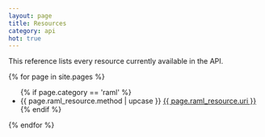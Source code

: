 ```yaml
---
layout: page
title: Resources
category: api
hot: true
---
```


This reference lists every resource currently available in the API.

{% for page in site.pages %}
  <ul id="resource-list">
  {% if page.category == 'raml' %}
    <li class="resource-entry">
      <span class="label label-default">{{ page.raml_resource.method | upcase }}</span>
      <a href="{{ page.url | prepend: site.baseurl }}">{{ page.raml_resource.uri }}</a>
    </li>
  {% endif %}
  </ul>
{% endfor %}
